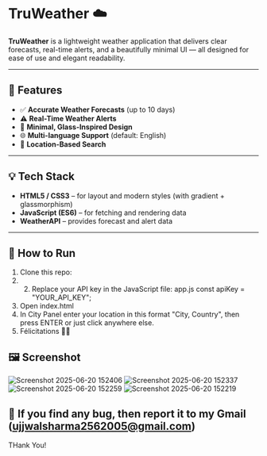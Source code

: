 # TruWeather ☁️

**TruWeather** is a lightweight weather application that delivers clear forecasts, real-time alerts, and a beautifully minimal UI — all designed for ease of use and elegant readability.

---

## 🌟 Features

- ✅ **Accurate Weather Forecasts** (up to 10 days)
- ⚠️ **Real-Time Weather Alerts**
- 🧊 **Minimal, Glass-Inspired Design**
- 🌐 **Multi-language Support** (default: English)
- 📍 **Location-Based Search**

---

## 💡 Tech Stack

- **HTML5 / CSS3** – for layout and modern styles (with gradient + glassmorphism)
- **JavaScript (ES6)** – for fetching and rendering data
- **WeatherAPI** – provides forecast and alert data

---

## 🚀 How to Run

1. Clone this repo:
2. 2. Replace your API key in the JavaScript file: app.js
const apiKey = "YOUR_API_KEY";
3. Open index.html
4. In City Panel enter your location in this format "City, Country", then press ENTER or just click anywhere else.
5. Félicitations 🥳🥳

## 🖼️ Screenshot

![Screenshot 2025-06-20 152406](https://github.com/user-attachments/assets/2e4cdcec-87d6-43dd-995b-197371192e9b)
![Screenshot 2025-06-20 152337](https://github.com/user-attachments/assets/1b5a93e4-8c18-4d5e-8944-ec7377f8428a)
![Screenshot 2025-06-20 152259](https://github.com/user-attachments/assets/ac83af92-8c54-4cf8-804b-0147444c6298)
![Screenshot 2025-06-20 152219](https://github.com/user-attachments/assets/672bbbb8-d9dc-4927-b9e5-7788789fcf57)


## 🐞 If you find any bug, then report it to my Gmail (ujjwalsharma2562005@gmail.com)

THank You!



